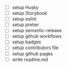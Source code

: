 - [ ] setup Husky
- [ ] setup Storybook
- [ ] setup eslint
- [ ] setup pretier
- [ ] setup semantic-release
- [ ] setup github workflows
- [ ] setup badges
- [ ] setup contributors file
- [ ] setup github pages
- [ ] write readme.md